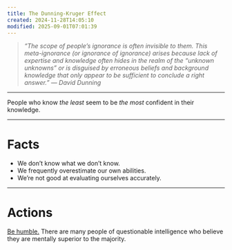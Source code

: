 ```yaml
---
title: The Dunning-Kruger Effect
created: 2024-11-28T14:05:10
modified: 2025-09-01T07:01:39
---
```


> _“The scope of people’s ignorance is often invisible to them. This meta-ignorance (or ignorance of ignorance) arises because lack of expertise and knowledge often hides in the realm of the “unknown unknowns” or is disguised by erroneous beliefs and background knowledge that only appear to be sufficient to conclude a right answer.” — David Dunning_

---

People who know _the least_ seem to be _the most_ confident in their knowledge.

---

# Facts

* We don’t know what we don’t know.
* We frequently overestimate our own abilities.
* We’re not good at evaluating ourselves accurately.

---

# Actions

[Be humble.](the-beginner-mindset.md) There are many people of questionable intelligence who believe they are mentally superior to the majority.
